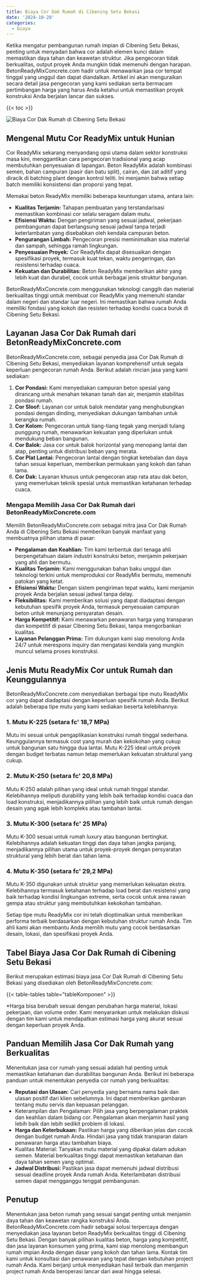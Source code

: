 ```yaml
---
title: Biaya Cor Dak Rumah di Cibening Setu Bekasi
date: '2024-10-28'
categories:
  - biaya
---
```


Ketika mengatur pembangunan rumah impian di Cibening Setu Bekasi, penting untuk menyadari bahwa cor adalah elemen kunci dalam memastikan daya tahan dan keawetan struktur. Jika pengecoran tidak berkualitas, output proyek Anda mungkin tidak memenuhi dengan harapan. BetonReadyMixConcrete.com hadir untuk menawarkan jasa cor tempat tinggal yang unggul dan dapat diandalkan. Artikel ini akan menguraikan secara detail jasa pengecoran yang kami sediakan serta bermacam pertimbangan harga yang harus Anda ketahui untuk memastikan proyek konstruksi Anda berjalan lancar dan sukses.

{{< toc >}}

![Biaya Cor Dak Rumah di Cibening Setu Bekasi](https://betoncor8.github.io/cor/harga-beton-readymix-concrete%20(42).png)

## Mengenal Mutu Cor ReadyMix untuk Hunian

Cor ReadyMix sekarang menyandang opsi utama dalam sektor konstruksi masa kini, menggantikan cara pengecoran tradisional yang acap membutuhkan penyesuaian di lapangan. Beton ReadyMix adalah kombinasi semen, bahan campuran (pasir dan batu split), cairan, dan zat aditif yang diracik di batching plant dengan kontrol teliti. Ini menjamin bahwa setiap batch memiliki konsistensi dan proporsi yang tepat.

Memakai beton ReadyMix memiliki beberapa keuntungan utama, antara lain:

- **Kualitas Terjamin:** Tahapan pembuatan yang terstandarisasi memastikan kombinasi cor selalu seragam dalam mutu.
- **Efisiensi Waktu:** Dengan pengiriman yang sesuai jadwal, pekerjaan pembangunan dapat berlangsung sesuai jadwal tanpa terjadi keterlambatan yang disebabkan oleh kendala campuran beton.
- **Pengurangan Limbah:** Pengecoran presisi meminimalkan sisa material dan sampah, sehingga ramah lingkungan.
- **Penyesuaian Proyek:** Cor ReadyMix dapat disesuaikan dengan spesifikasi proyek, termasuk kuat tekan, waktu pengeringan, dan resistensi terhadap cuaca.
- **Kekuatan dan Durabilitas:** Beton ReadyMix memberikan akhir yang lebih kuat dan durabel, cocok untuk berbagai jenis struktur bangunan.

BetonReadyMixConcrete.com menggunakan teknologi canggih dan material berkualitas tinggi untuk membuat cor ReadyMix yang memenuhi standar dalam negeri dan standar luar negeri. Ini memastikan bahwa rumah Anda memiliki fondasi yang kokoh dan resisten terhadap kondisi cuaca buruk di Cibening Setu Bekasi.

## Layanan Jasa Cor Dak Rumah dari BetonReadyMixConcrete.com

BetonReadyMixConcrete.com, sebagai penyedia jasa Cor Dak Rumah di Cibening Setu Bekasi, menyediakan layanan komprehensif untuk segala keperluan pengecoran rumah Anda. Berikut adalah rincian jasa yang kami sediakan:

1. **Cor Pondasi:** Kami menyediakan campuran beton spesial yang dirancang untuk menahan tekanan tanah dan air, menjamin stabilitas pondasi rumah.
2. **Cor Sloof:** Layanan cor untuk balok mendatar yang menghubungkan pondasi dengan dinding, menyediakan dukungan tambahan untuk kerangka rumah.
3. **Cor Kolom:** Pengecoran untuk tiang-tiang tegak yang menjadi tulang punggung rumah, menawarkan kekuatan yang diperlukan untuk mendukung beban bangunan.
4. **Cor Balok:** Jasa cor untuk balok horizontal yang menopang lantai dan atap, penting untuk distribusi beban yang merata.
5. **Cor Plat Lantai:** Pengecoran lantai dengan tingkat ketebalan dan daya tahan sesuai keperluan, memberikan permukaan yang kokoh dan tahan lama.
6. **Cor Dak:** Layanan khusus untuk pengecoran atap rata atau dak beton, yang memerlukan teknik spesial untuk memastikan ketahanan terhadap cuaca.

### Mengapa Memilih Jasa Cor Dak Rumah dari BetonReadyMixConcrete.com

Memilih BetonReadyMixConcrete.com sebagai mitra jasa Cor Dak Rumah Anda di Cibening Setu Bekasi memberikan banyak manfaat yang membuatnya pilihan utama di pasar:

- **Pengalaman dan Keahlian:** Tim kami terbentuk dari tenaga ahli berpengetahuan dalam industri konstruksi beton, menjamin pekerjaan yang ahli dan bermutu.
- **Kualitas Terjamin:** Kami menggunakan bahan baku unggul dan teknologi terkini untuk memproduksi cor ReadyMix bermutu, memenuhi patokan yang ketat.
- **Efisiensi Waktu:** Dengan sistem pengiriman tepat waktu, kami menjamin proyek Anda berjalan sesuai jadwal tanpa delay.
- **Fleksibilitas:** Kami memberikan solusi yang dapat diadaptasi dengan kebutuhan spesifik proyek Anda, termasuk penyesuaian campuran beton untuk menunjang persyaratan desain.
- **Harga Kompetitif:** Kami menawarkan penawaran harga yang transparan dan kompetitif di pasar Cibening Setu Bekasi, tanpa mengorbankan kualitas.
- **Layanan Pelanggan Prima:** Tim dukungan kami siap menolong Anda 24/7 untuk merespons inquiry dan mengatasi kendala yang mungkin muncul selama proses konstruksi.

## Jenis Mutu ReadyMix Cor untuk Rumah dan Keunggulannya

BetonReadyMixConcrete.com menyediakan berbagai tipe mutu ReadyMix cor yang dapat diadaptasi dengan keperluan spesifik rumah Anda. Berikut adalah beberapa tipe mutu yang kami sediakan beserta kelebihannya:

### 1\. Mutu K-225 (setara fc' 18,7 MPa)

Mutu ini sesuai untuk pengaplikasian konstruksi rumah tinggal sederhana. Keunggulannya termasuk cost yang murah dan kekokohan yang cukup untuk bangunan satu hingga dua lantai. Mutu K-225 ideal untuk proyek dengan budget terbatas namun tetap memerlukan kekuatan struktural yang cukup.

### 2\. Mutu K-250 (setara fc' 20,8 MPa)

Mutu K-250 adalah pilihan yang ideal untuk rumah tinggal standar. Kelebihannya meliputi durability yang lebih baik terhadap kondisi cuaca dan load konstruksi, menjadikannya pilihan yang lebih baik untuk rumah dengan desain yang agak lebih kompleks atau tambahan lantai.

### 3\. Mutu K-300 (setara fc' 25 MPa)

Mutu K-300 sesuai untuk rumah luxury atau bangunan bertingkat. Kelebihannya adalah kekuatan tinggi dan daya tahan jangka panjang, menjadikannya pilihan utama untuk proyek-proyek dengan persyaratan struktural yang lebih berat dan tahan lama.

### 4\. Mutu K-350 (setara fc' 29,2 MPa)

Mutu K-350 digunakan untuk struktur yang memerlukan kekuatan ekstra. Kelebihannya termasuk ketahanan terhadap load berat dan resistensi yang baik terhadap kondisi lingkungan extreme, serta cocok untuk area rawan gempa atau struktur yang membutuhkan kekokohan tambahan.

Setiap tipe mutu ReadyMix cor ini telah dioptimalkan untuk memberikan performa terbaik berdasarkan dengan kebutuhan struktur rumah Anda. Tim ahli kami akan membantu Anda memilih mutu yang cocok berdasarkan desain, lokasi, dan spesifikasi proyek Anda.

## Tabel Biaya Jasa Cor Dak Rumah di Cibening Setu Bekasi

Berikut merupakan estimasi biaya jasa Cor Dak Rumah di Cibening Setu Bekasi yang disediakan oleh BetonReadyMixConcrete.com:

{{< table-tables table="tableKomponen" >}}

\*Harga bisa berubah sesuai dengan perubahan harga material, lokasi pekerjaan, dan volume order. Kami menyarankan untuk melakukan diskusi dengan tim kami untuk mendapatkan estimasi harga yang akurat sesuai dengan keperluan proyek Anda.

## Panduan Memilih Jasa Cor Dak Rumah yang Berkualitas

Menentukan jasa cor rumah yang sesuai adalah hal penting untuk memastikan ketahanan dan durabilitas bangunan Anda. Berikut ini beberapa panduan untuk menentukan penyedia cor rumah yang berkualitas:

- **Reputasi dan Ulasan:** Cari penyedia yang bernama nama baik dan ulasan positif dari klien sebelumnya. Ini dapat memberikan gambaran tentang mutu servis dan kepuasan pelanggan.
- Keterampilan dan Pengalaman: Pilih jasa yang berpengalaman praktek dan keahlian dalam bidang cor. Pengalaman akan menjamin hasil yang lebih baik dan lebih sedikit problem di lokasi.
- **Harga dan Keterbukaan:** Pastikan harga yang diberikan jelas dan cocok dengan budget rumah Anda. Hindari jasa yang tidak transparan dalam penawaran harga atau tambahan biaya.
- Kualitas Material: Tanyakan mutu material yang dipakai dalam adukan semen. Material berkualitas tinggi dapat memastikan ketahanan dan daya tahan semen yang optimal.
- **Jadwal Distribusi:** Pastikan jasa dapat memenuhi jadwal distribusi sesuai deadline proyek Anda rumah Anda. Keterlambatan distribusi semen dapat mengganggu tenggat pembangunan.

## Penutup

Menentukan jasa beton rumah yang sesuai sangat penting untuk menjamin daya tahan dan keawetan rangka konstruksi Anda. BetonReadyMixConcrete.com hadir sebagai solusi terpercaya dengan menyediakan jasa layanan beton ReadyMix berkualitas tinggi di Cibening Setu Bekasi. Dengan banyak pilihan kualitas beton, harga yang kompetitif, dan jasa layanan konsumen yang prima, kami siap menolong membangun rumah impian Anda dengan dasar yang kokoh dan tahan lama. Kontak tim kami untuk konsultasi dan penawaran yang tepat dengan kebutuhan project rumah Anda. Kami berjanji untuk menyediakan hasil terbaik dan menjamin project rumah Anda beroperasi lancar dari awal hingga selesai.
